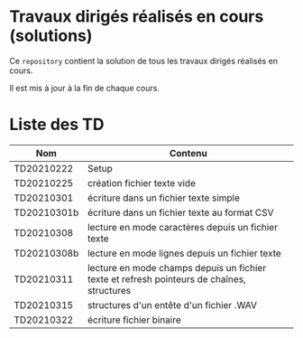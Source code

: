 # Travaux dirigés réalisés en cours (solutions)

Ce `repository` contient la solution de tous les travaux dirigés réalisés en cours.

Il est mis à jour à la fin de chaque cours.

# Liste des TD

| Nom | Contenu |
|---|---|
| TD20210222 | Setup |
| TD20210225 | création fichier texte vide |
| TD20210301 | écriture dans un fichier texte simple |
| TD20210301b | écriture dans un fichier texte au format CSV |
| TD20210308	| lecture en mode caractères depuis un fichier texte |
| TD20210308b	| lecture en mode lignes depuis un fichier texte |
| TD20210311 | lecture en mode champs depuis un fichier texte et refresh pointeurs de chaînes, structures | |
| TD20210315 | structures d'un entête d'un fichier .WAV| |
| TD20210322 | écriture fichier binaire| |

